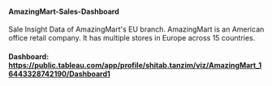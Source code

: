 #### AmazingMart-Sales-Dashboard
Sale Insight Data of AmazingMart's EU branch. AmazingMart is an American office retail company. It has multiple stores in Europe across 15 countries.

#### Dashboard: https://public.tableau.com/app/profile/shitab.tanzim/viz/AmazingMart_16443328742190/Dashboard1
